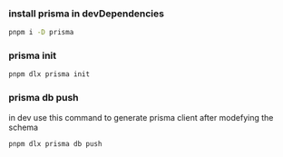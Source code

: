 ### install prisma in devDependencies

```bash
pnpm i -D prisma
```

### prisma init

```bash
pnpm dlx prisma init
```

### prisma db push

in dev use this command to generate prisma client after modefying the schema

```bash
pnpm dlx prisma db push
```
